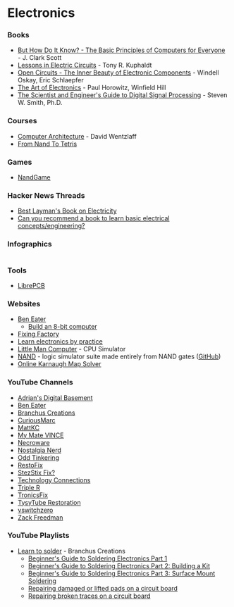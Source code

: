 # Electronics

### Books

* [But How Do It Know? - The Basic Principles of Computers for Everyone](https://archive.org/details/jclarkscottbuthowdoitknowthebasicprinciplesofcomputersforeveryonejohnc.scott2009/mode/2up) - J. Clark Scott
* [Lessons in Electric Circuits](https://www.allaboutcircuits.com/textbook/) - Tony R. Kuphaldt
* [Open Circuits - The Inner Beauty of Electronic Components](https://opencircuitsbook.com/) - Windell Oskay, Eric Schlaepfer
* [The Art of Electronics](https://artofelectronics.net/) - Paul Horowitz, Winfield Hill
* [The Scientist and Engineer's Guide to Digital Signal Processing](https://www.dspguide.com/) - Steven W. Smith, Ph.D.

### Courses

* [Computer Architecture](https://www.coursera.org/learn/comparch) - David Wentzlaff
* [From Nand To Tetris](https://www.nand2tetris.org/)

### Games

* [NandGame](https://nandgame.com/)

### Hacker News Threads

* [Best Layman's Book on Electricity](https://news.ycombinator.com/item?id=34474403)
* [Can you recommend a book to learn basic electrical concepts/engineering?](https://news.ycombinator.com/item?id=33869277)

### Infographics

<figure><img src="https://i.redd.it/ra8upq7bxnfc1.jpeg" alt=""><figcaption></figcaption></figure>

### Tools

* [LibrePCB](https://librepcb.org/)

### Websites

* [Ben Eater](https://eater.net/)
  * [Build an 8-bit computer](https://eater.net/8bit)
* [Fixing Factory](https://www.fixingfactory.org/)
* [Learn electronics by practice](https://beletronics.wordpress.com/)
* [Little Man Computer](https://peterhigginson.co.uk/lmc/) - CPU Simulator
* [NAND](https://nand.arhan.sh/) - logic simulator suite made entirely from NAND gates ([GitHub](https://github.com/ArhanChaudhary/NAND))
* [Online Karnaugh Map Solver](http://32x8.com/index.html)

### YouTube Channels

* [Adrian's Digital Basement](https://www.youtube.com/@adriansdigitalbasement/videos)
* [Ben Eater](https://www.youtube.com/c/BenEater/videos)
* [Branchus Creations](https://www.youtube.com/@BranchusCreations)
* [CuriousMarc](https://www.youtube.com/c/CuriousMarc/videos)
* [MattKC](https://www.youtube.com/c/MattKC/videos)
* [My Mate VINCE](https://www.youtube.com/user/mymatevince)
* [Necroware](https://www.youtube.com/@necro_ware/videos)
* [Nostalgia Nerd](https://www.youtube.com/@Nostalgianerd)
* [Odd Tinkering](https://www.youtube.com/@OddTinkering)
* [RestoFix](https://www.youtube.com/@restofix)
* [StezStix Fix?](https://www.youtube.com/c/StezStixFix/videos)
* [Technology Connections](https://www.youtube.com/c/TechnologyConnections/videos)
* [Triple R](https://www.youtube.com/@repair3r)
* [TronicsFix](https://www.youtube.com/c/Tronicsfix/videos)
* [TysyTube Restoration](https://www.youtube.com/c/TysyTube)
* [vswitchzero](https://www.youtube.com/@vswitchzero/videos)
* [Zack Freedman](https://www.youtube.com/c/ZackFreedman/videos)

### YouTube Playlists

* [Learn to solder](https://www.youtube.com/playlist?list=PLxfPY-Ebzlk1sb7PFoh4DS7f7tuWc4PuN) - Branchus Creations
  * [Beginner's Guide to Soldering Electronics Part 1](https://www.youtube.com/watch?v=M2Jf8cebwCs)
  * [Beginner's Guide to Soldering Electronics Part 2: Building a Kit](https://www.youtube.com/watch?v=BPuH1Z2npoQ)
  * [Beginner's Guide to Soldering Electronics Part 3: Surface Mount Soldering](https://www.youtube.com/watch?v=o8UmA6oC_tU)
  * [Repairing damaged or lifted pads on a circuit board](https://www.youtube.com/watch?v=xty1G5UBYb0)
  * [Repairing broken traces on a circuit board](https://www.youtube.com/watch?v=ref9JHUf-uw)
